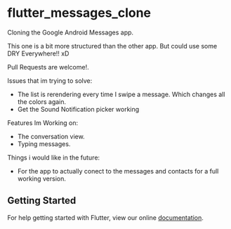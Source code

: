 # flutter_messages_clone

Cloning the Google Android Messages app. 

This one is a bit more structured than the other app. But could use some DRY Everywhere!! xD

Pull Requests are welcome!. 

Issues that im trying to solve:
 - The list is rerendering every time I swipe a message. Which changes all the colors again. 
 - Get the Sound Notification picker working
 
Features Im Working on:
 - The conversation view. 
 - Typing messages. 
 
Things i would like in the future:
  - For the app to actually conect to the messages and contacts for a full working version.

## Getting Started

For help getting started with Flutter, view our online
[documentation](http://flutter.io/).

